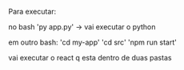 Para executar:

no bash 'py app.py' -> vai executar o python

em outro bash:
'cd my-app'
'cd src'
'npm run start'

vai executar o react q esta dentro de duas pastas
